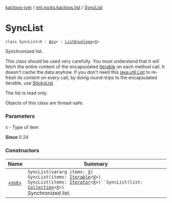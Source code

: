 [kactoos-jvm](../../index.md) / [nnl.rocks.kactoos.list](../index.md) / [SyncList](./index.md)

# SyncList

`class SyncList<X : `[`Any`](https://kotlinlang.org/api/latest/jvm/stdlib/kotlin/-any/index.html)`> : `[`ListEnvelope`](../-list-envelope/index.md)`<`[`X`](index.md#X)`>`

Synchronized list.

This class should be used very carefully. You must understand that
it will fetch the entire content of the encapsulated [Iterable](https://kotlinlang.org/api/latest/jvm/stdlib/kotlin.collections/-iterable/index.html) on each
method call. It doesn't cache the data anyhow. If you don't
need this [java.util.List](http://docs.oracle.com/javase/8/docs/api/java/util/List.html) to re-fresh
its content on every call, by doing round-trips to
the encapsulated iterable, use [StickyList](../-sticky-list/index.md).

The list is read only.

Objects of this class are thread-safe.

### Parameters

`X` - Type of item

**Since**
0.24

### Constructors

| Name | Summary |
|---|---|
| [&lt;init&gt;](-init-.md) | `SyncList(vararg items: `[`X`](index.md#X)`)`<br>`SyncList(items: `[`Iterable`](https://kotlinlang.org/api/latest/jvm/stdlib/kotlin.collections/-iterable/index.html)`<`[`X`](index.md#X)`>)`<br>`SyncList(items: `[`Iterator`](https://kotlinlang.org/api/latest/jvm/stdlib/kotlin.collections/-iterator/index.html)`<`[`X`](index.md#X)`>)``SyncList(list: `[`Collection`](https://kotlinlang.org/api/latest/jvm/stdlib/kotlin.collections/-collection/index.html)`<`[`X`](index.md#X)`>)`<br>Synchronized list. |
